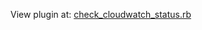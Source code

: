 View plugin at: [check_cloudwatch_status.rb](https://exchange.nagios.org/components/com_mtree/attachment.php?link_id=2647&cf_id=24)
